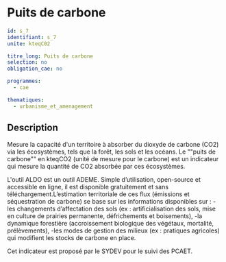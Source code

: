 # Puits de carbone
```yaml
id: s_7
identifiant: s_7
unite: kteqC02

titre_long: Puits de carbone
selection: no
obligation_cae: no

programmes:
  - cae

thematiques:
  - urbanisme_et_amenagement
```
## Description
Mesure la capacité d'un territoire à absorber du dioxyde de carbone (CO2) via les écosystèmes, tels que la forêt, les sols et les océans. Le ""puits de carbone"" en kteqCO2 (unité de mesure pour le carbone) est un indicateur qui mesure la quantité de CO2 absorbée par ces écosystèmes.

L'outil ALDO est un outil ADEME. Simple d’utilisation, open-source et accessible en ligne, il est disponible gratuitement et sans téléchargement.L’estimation territoriale de ces flux (émissions et séquestration de carbone) se base sur les informations disponibles sur :
-les changements d’affectation des sols (ex : artificialisation des sols, mise en culture de prairies permanente, défrichements et boisements),
-la dynamique forestière (accroissement biologique des végétaux, mortalité, prélèvements),
-les modes de gestion des milieux (ex : pratiques agricoles) qui modifient les stocks de carbone en place.

Cet indicateur est proposé par le SYDEV pour le suivi des PCAET.
